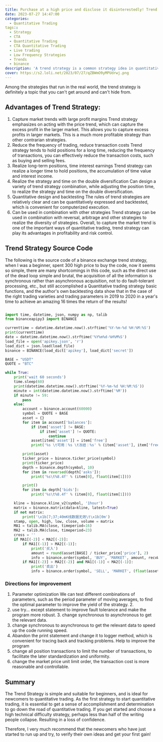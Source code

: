 ```yaml
---
title: Purchase at a high price and disclose it disinterestedly! Trend strategy that can be run live
date: 2023-07-27 14:47:00
categories: 
  - Quantitative Trading
tags:: 
  - Strategy
  - CTA
  - Quantitative Trading
  - CTA Quantitative Trading
  - Live trading
  - Low Frequency Strategies
  - Trends
  - binance
description: 'A trend strategy is a common strategy idea in quantitative trading, it is a strategy that buys and sells securities based on the direction of their price trends. The basic idea of the strategy is that "the trend is your friend".'
cover: https://s2.loli.net/2023/07/27/qZBWmO9yMPUdrwj.png
---
```


Among the strategies that run in the real world, the trend strategy is definitely a topic that you can't get around and can't hide from.

## Advantages of Trend Strategy:

1. Capture market trends with large profit margins
   Trend strategy emphasizes on acting with the price trend, which can capture the excess profit in the larger market. This allows you to capture excess profits in larger markets. This is a much more profitable strategy than other contrarian strategies.
2. Reduce the frequency of trading, reduce transaction costs
   Trend strategy tends to hold positions for a long time, reducing the frequency of transactions, you can effectively reduce the transaction costs, such as buying and selling fees.
3. Realize long-term positions, time interest earnings
   Trend strategy can realize a longer time to hold positions, the accumulation of time value and interest income.
4. Realize the strategy and time on the double diversification 
   Can design a variety of trend strategy combination, while adjusting the position time, to realize the strategy and time on the double diversification.
5. Quantitative design and backtesting
   The rules of trend strategies are relatively clear and can be quantitatively expressed and backtested, which is convenient for computerized execution.
6. Can be used in combination with other strategies
   Trend strategy can be used in combination with reversal, arbitrage and other strategies to realize the diversity of strategies.
   Overall, to capture the market trend is one of the important ways of quantitative trading, trend strategy can play its advantages in profitability and risk control.

## Trend Strategy Source Code

The following is the source code of a binance exchange trend strategy, when I was a beginner, spent 300 high price to buy the code, now it seems so simple, there are many shortcomings in this code, such as the direct use of the dead loop simple and brutal, the acquisition of all the information is synchronous rather than asynchronous acquisition, not to do fault-tolerant processing, etc., but still accomplished a Quantitative trading strategy basic functions, and the author's own backtesting data show that in the case of the right trading varieties and trading parameters in 2019 to 2020 in a year's time to achieve an amazing 16 times the return of the results!

```python

import time, datetime, json, numpy as np, talib
from binanceapipy3 import BINANCE

currenttime = datetime.datetime.now().strftime('%Y-%m-%d %H:%M:%S')
print(currenttime)
date = datetime.datetime.now().strftime('%Y%m%d-%H%M%S')
load_file = open('apikey.json', 'r')
load_dict = json.load(load_file)
binance = BINANCE(load_dict['apikey'], load_dict['secret'])

BASE = "USDT"
QUOTE = "BTC"

while True:
    print('wait 60 seconds')
    time.sleep(60)
    print(datetime.datetime.now().strftime('%Y-%m-%d %H:%M:%S'))
    minute = int(datetime.datetime.now().strftime('%M'))
    if minute != 59:
        pass
    else:
        account = binance.account(60000)
        symbol = QUOTE + BASE
        asset = {}
        for item in account['balances']:
            if item['asset'] != BASE:
                if item['asset'] != QUOTE:
                    continue
            asset[item['asset']] = item['free']
            print('%s \t可用：%s \t冻结：%s' % (item['asset'], item['free'], item['locked']))

        print(asset)
        ticker_price = binance.ticker_price(symbol)
        print(ticker_price)
        depth = binance.depth(symbol, 10)
        for item in reversed(depth['asks']):
            print('%s\t%8.4f' % (item[0], float(item[1])))

        print()
        for item in depth['bids']:
            print('%s\t%8.4f' % (item[0], float(item[1])))

    kline = binance.kline_v2(symbol, '1hour')
    matrix = binance.matrix(data=kline, latest=True)
    if not matrix:
        print('\x1b[7;37;40mK线数据无效\t\x1b[0m')
    stamp, open, high, low, close, volume = matrix
    MA1 = talib.MA(close, timeperiod=16)
    MA2 = talib.MA(close, timeperiod=23)
    cross = ''
    if MA1[(-2)] < MA2[(-2)]:
        if MA1[(-1)] > MA2[(-1)]:
            print('买入')
            amount = round(asset[BASE] / ticker_price['price'], 2)
            info = binance.order(symbol, 'BUY', 'MARKET', amount, recvWindow=60000)
        if MA1[(-2)] > MA2[(-2)] and MA1[(-1)] < MA2[(-1)]:
            print('卖出')
            info = binance.order(symbol, 'SELL', 'MARKET', (float(asset[QUOTE])), recvWindow=60000)
```

### Directions for improvement

1. Parameter optimization
   We can test different combinations of parameters, such as the period parameter of moving averages, to find the optimal parameter to improve the yield of the strategy. 2.
2. use try... except statement to improve fault tolerance and make the program more robust. 3. change synchronous to asynchronous to get the relevant data.
3. change synchronous to asynchronous to get the relevant data to speed up the code running speed.
4. Abandon the print statement and change it to logger method, which is convenient for tracing back and tracking problems. Help to improve the program
5. change all position transactions to limit the number of transactions, to facilitate the later standardization and uniformity.
6. change the market price unit limit order, the transaction cost is more reasonable and controllable.

## Summary

The Trend Strategy is simple and suitable for beginners, and is ideal for newcomers to quantitative trading. As the first strategy to start quantitative trading, it is essential to get a sense of accomplishment and determination to go down the road of quantitative trading. If you get started and choose a high technical difficulty strategy, perhaps less than half of the writing people collapse. Resulting in a loss of confidence.

Therefore, I very much recommend that the newcomers who have just started to run up and try, to verify their own ideas and get your first gain!
